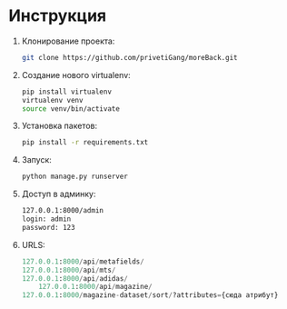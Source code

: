 # Инструкция #

1. Клонирование проекта:
	
	```bash
	git clone https://github.com/privetiGang/moreBack.git
	```

2. Создание нового virtualenv:

	```bash
	pip install virtualenv
	virtualenv venv
	source venv/bin/activate
	```
	
3. Установка пакетов:

	```bash
	pip install -r requirements.txt
	```

4. Запуск:

	```bash
	python manage.py runserver
	```
	
5. Доступ в админку:

	```bash
	127.0.0.1:8000/admin
	login: admin
	password: 123	
	```

6. URLS:

	```python
	127.0.0.1:8000/api/metafields/
	127.0.0.1:8000/api/mts/
	127.0.0.1:8000/api/adidas/
        127.0.0.1:8000/api/magazine/
	127.0.0.1:8000/magazine-dataset/sort/?attributes={сюда атрибут}
	```
